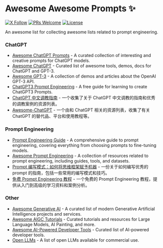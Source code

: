 # Awesome Awesome Prompts ✨

[![X Follow][x-image]][x-url]
[![PRs Welcome][pr-image]][pr-url]
[![License][license-image]][license-url]

An awesome list for collecting awesome lists related to prompt engineering.

### ChatGPT

- [Awesome ChatGPT Prompts](https://github.com/f/awesome-chatgpt-prompts) - A curated collection of interesting and creative prompts for ChatGPT models.
- [Awesome ChatGPT](https://github.com/humanloop/awesome-chatgpt) - Curated list of awesome tools, demos, docs for ChatGPT and GPT-3.
- [Awesome GPT-3](https://github.com/elyase/awesome-gpt3) - A collection of demos and articles about the OpenAI GPT-3 API.
- [ChatGPT3 Prompt Engineering](https://github.com/mattnigh/ChatGPT3-Free-Prompt-List) - A free guide for learning to create ChatGPT3 Prompts.
- [ChatGPT 中文调教指南](https://github.com/PlexPt/awesome-chatgpt-prompts-zh) - 一个收集了关于 ChatGPT 中文调教的指南和优秀的调教案例的资源列表。
- [Awesome-ChatGPT](https://github.com/runningcheese/Awesome-ChatGPT) - 一个由和 ChatGPT 相关的资源列表，收集了有关 ChatGPT 的替代品、平台和使用教程等。

### Prompt Engineering

- [Prompt Engineering Guide](https://github.com/dair-ai/Prompt-Engineering-Guide) - A comprehensive guide to prompt engineering, covering everything from choosing prompts to fine-tuning models.
- [Awesome Prompt Engineering](https://github.com/promptslab/Awesome-Prompt-Engineering) - A collection of resources related to prompt engineering, including guides, tools, and datasets.
- [Prompt 编写模式：如何将思维框架赋予机器](https://github.com/prompt-engineering/prompt-patterns) - 一份关于如何编写优秀的 prompt 的指南，包括一些常用的编写模式和技巧。
- [免费 Prompt Engineering 教程](https://github.com/thinkingjimmy/Learning-Prompt) - 一个免费的 Prompt Engineering 教程，提供从入门到高级的学习资料和案例分析。

### Other

- [Awesome Generative AI](https://github.com/steven2358/awesome-generative-ai) - A curated list of modern Generative Artificial Intelligence projects and services.
- [Awesome AIGC Tutorials](https://github.com/luban-agi/Awesome-AIGC-Tutorials) - Curated tutorials and resources for Large Language Models, AI Painting, and more.
- [Awesome AI-Powered Developer Tools](https://github.com/jamesmurdza/awesome-ai-devtools) - Curated list of AI-powered developer tools.
- [Open LLMs](https://github.com/eugeneyan/open-llms) - A list of open LLMs available for commercial use.

[x-image]: https://img.shields.io/badge/follow-ihuanluo-black?logo=x
[pr-image]: https://img.shields.io/badge/PRs-welcome-brightgreen.svg
[license-image]: https://img.shields.io/github/license/DukeLuo/awesome-awesome-prompts
[x-url]: https://twitter.com/ihuanluo
[pr-url]: https://github.com/DukeLuo/awesome-awesome-prompts/pulls
[license-url]: https://github.com/DukeLuo/awesome-awesome-prompts/blob/main/LICENSE
